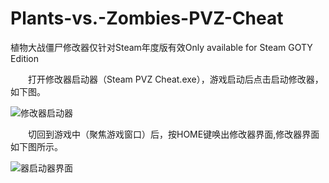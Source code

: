 # Plants-vs.-Zombies-PVZ-Cheat
植物大战僵尸修改器仅针对Steam年度版有效Only available for Steam GOTY Edition

&emsp;&emsp;打开修改器启动器（Steam PVZ Cheat.exe），游戏启动后点击启动修改器，如下图。
  
![修改器启动器](https://github.com/Phantom03167/PicBed_1/blob/main/Images_for_GitHub/Snipaste_2022-03-26_21-33-26.png)

&emsp;&emsp;切回到游戏中（聚焦游戏窗口）后，按HOME键唤出修改器界面,修改器界面如下图所示。

![器启动器界面](https://github.com/Phantom03167/PicBed_1/blob/main/Images_for_GitHub/Snipaste_2022-03-26_21-53-18.png)
